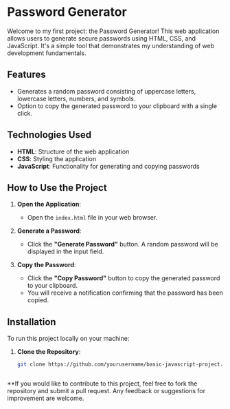 # Password Generator

Welcome to my first project: the Password Generator! This web application allows users to generate secure passwords using HTML, CSS, and JavaScript. It's a simple tool that demonstrates my understanding of web development fundamentals.

## Features

- Generates a random password consisting of uppercase letters, lowercase letters, numbers, and symbols.
- Option to copy the generated password to your clipboard with a single click.

## Technologies Used

- **HTML**: Structure of the web application
- **CSS**: Styling the application 
- **JavaScript**: Functionality for generating and copying passwords

## How to Use the Project

1. **Open the Application**:
   - Open the `index.html` file in your web browser.

2. **Generate a Password**:
   - Click the **"Generate Password"** button. A random password will be displayed in the input field.

3. **Copy the Password**:
   - Click the **"Copy Password"** button to copy the generated password to your clipboard.
   - You will receive a notification confirming that the password has been copied.

## Installation

To run this project locally on your machine:

1. **Clone the Repository**:
   ```bash
   git clone https://github.com/yourusername/basic-javascript-project.git



**If you would like to contribute to this project, feel free to fork the repository and submit a pull request. Any feedback or suggestions for improvement are welcome.



